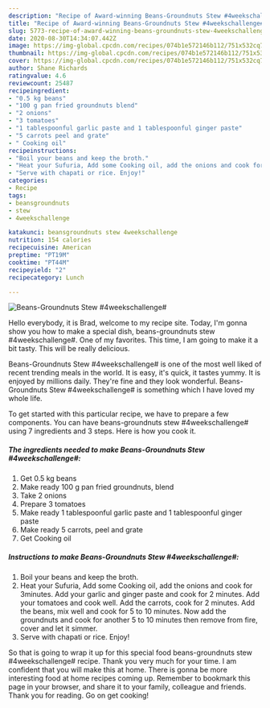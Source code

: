 ```yaml
---
description: "Recipe of Award-winning Beans-Groundnuts Stew #4weekschallenge#"
title: "Recipe of Award-winning Beans-Groundnuts Stew #4weekschallenge#"
slug: 5773-recipe-of-award-winning-beans-groundnuts-stew-4weekschallenge
date: 2020-08-30T14:34:07.442Z
image: https://img-global.cpcdn.com/recipes/074b1e572146b112/751x532cq70/beans-groundnuts-stew-4weekschallenge-recipe-main-photo.jpg
thumbnail: https://img-global.cpcdn.com/recipes/074b1e572146b112/751x532cq70/beans-groundnuts-stew-4weekschallenge-recipe-main-photo.jpg
cover: https://img-global.cpcdn.com/recipes/074b1e572146b112/751x532cq70/beans-groundnuts-stew-4weekschallenge-recipe-main-photo.jpg
author: Shane Richards
ratingvalue: 4.6
reviewcount: 25487
recipeingredient:
- "0.5 kg beans"
- "100 g pan fried groundnuts blend"
- "2 onions"
- "3 tomatoes"
- "1 tablespoonful garlic paste and 1 tablespoonful ginger paste"
- "5 carrots peel and grate"
- " Cooking oil"
recipeinstructions:
- "Boil your beans and keep the broth."
- "Heat your Sufuria, Add some Cooking oil, add the onions and cook for 3minutes. Add your garlic and ginger paste and cook for 2 minutes. Add your tomatoes and cook well. Add the carrots, cook for 2 minutes. Add the beans, mix well and cook for 5 to 10 minutes. Now add the groundnuts and cook for another 5 to 10 minutes then remove from fire, cover and let it simmer."
- "Serve with chapati or rice. Enjoy!"
categories:
- Recipe
tags:
- beansgroundnuts
- stew
- 4weekschallenge

katakunci: beansgroundnuts stew 4weekschallenge 
nutrition: 154 calories
recipecuisine: American
preptime: "PT19M"
cooktime: "PT44M"
recipeyield: "2"
recipecategory: Lunch

---
```



![Beans-Groundnuts Stew #4weekschallenge#](https://img-global.cpcdn.com/recipes/074b1e572146b112/751x532cq70/beans-groundnuts-stew-4weekschallenge-recipe-main-photo.jpg)

Hello everybody, it is Brad, welcome to my recipe site. Today, I'm gonna show you how to make a special dish, beans-groundnuts stew #4weekschallenge#. One of my favorites. This time, I am going to make it a bit tasty. This will be really delicious.

Beans-Groundnuts Stew #4weekschallenge# is one of the most well liked of recent trending meals in the world. It is easy, it's quick, it tastes yummy. It is enjoyed by millions daily. They're fine and they look wonderful. Beans-Groundnuts Stew #4weekschallenge# is something which I have loved my whole life.




To get started with this particular recipe, we have to prepare a few components. You can have beans-groundnuts stew #4weekschallenge# using 7 ingredients and 3 steps. Here is how you cook it.

<!--inarticleads1-->

##### The ingredients needed to make Beans-Groundnuts Stew #4weekschallenge#:

1. Get 0.5 kg beans
1. Make ready 100 g pan fried groundnuts, blend
1. Take 2 onions
1. Prepare 3 tomatoes
1. Make ready 1 tablespoonful garlic paste and 1 tablespoonful ginger paste
1. Make ready 5 carrots, peel and grate
1. Get  Cooking oil




<!--inarticleads2-->

##### Instructions to make Beans-Groundnuts Stew #4weekschallenge#:

1. Boil your beans and keep the broth.
1. Heat your Sufuria, Add some Cooking oil, add the onions and cook for 3minutes. Add your garlic and ginger paste and cook for 2 minutes. Add your tomatoes and cook well. Add the carrots, cook for 2 minutes. Add the beans, mix well and cook for 5 to 10 minutes. Now add the groundnuts and cook for another 5 to 10 minutes then remove from fire, cover and let it simmer.
1. Serve with chapati or rice. Enjoy!




So that is going to wrap it up for this special food beans-groundnuts stew #4weekschallenge# recipe. Thank you very much for your time. I am confident that you will make this at home. There is gonna be more interesting food at home recipes coming up. Remember to bookmark this page in your browser, and share it to your family, colleague and friends. Thank you for reading. Go on get cooking!
